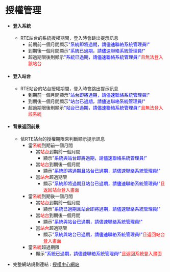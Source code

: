 # 授權管理

* #### 登入系統

  * RTE站台的系統授權期間，登入時會跳出提示訊息
    * 前期前一個月間顯示<span style="color:blue">"系統即將過期，請儘速聯絡系統管理員!"</span>
    * 到期後一個月間顯示<span style="color:blue">"系統已過期，請儘速聯絡系統管理員!"</span>
    * 超過期限後則顯示<span style="color:blue">"系統已過期，請儘速聯絡系統管理員!"</span><span style="color:red">且無法登入該站台</span>

* #### 登入站台

  * RTE站台的站台授權期間，登入時會跳出提示訊息
    * 到期前一個月間顯示<span style="color:blue">"站台即將過期，請儘速聯絡系統管理員!"</span>
    * 到期後一個月間顯示<span style="color:blue">"站台已過期，請儘速聯絡系統管理員!"</span>
    * 超過期限後則顯示<span style="color:blue">"站台已過期，請儘速聯絡系統管理員!"</span><span style="color:red">且無法登入該系統</span>

* #### 背景返回前景

  * 依RTE站台的授權期限來判斷顯示提示訊息
    * 當<span style="color:red">系統</span>到期前一個月間
      * 當<span style="color:red">站台</span>到期前一個月間
        * 顯示<span style="color:blue">"系統與站台即將過期，請儘速聯絡系統管理員!"</span>
      * 當<span style="color:red">站台</span>到期後一個月間
        * 顯示<span style="color:blue">"系統即將過期且站台已過期，請儘速聯絡系統管理員!"</span>
      * 當<span style="color:red">站台</span>超過期限
        * 顯示<span style="color:blue">"系統即將過期且站台已過期，請儘速聯絡系統管理員!"</span><span style="color:red">且返回站台登入畫面</span>
    * 當<span style="color:red">系統</span>到期後一個月間
      * 當<span style="color:red">站台</span>到期前一個月間
        * 顯示<span style="color:blue">"系統已過期且站台即將過期，請儘速聯絡系統管理員!"</span>
      * 當<span style="color:red">站台</span>到期後一個月間
        * 顯示<span style="color:blue">"系統與站台已過期，請儘速聯絡系統管理員!"</span>
      * 當<span style="color:red">站台</span>超過期限
        * 顯示<span style="color:blue">"系統與站台已過期，請儘速聯絡系統管理員!"</span><span style="color:red">且返回站台登入畫面</span>
    * 當<span style="color:red">系統</span>超過期限
      * 顯示<span style="color:blue">"系統已過期，請儘速聯絡系統管理員!"</span><span style="color:red">且返回系統登入畫面</span>

* 完整網站規劃連結 : [授權中心網站](../../../LICENSE/README.md)

